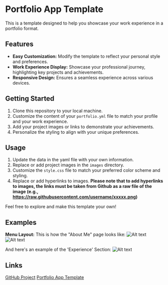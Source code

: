 # Portfolio App Template

This is a template designed to help you showcase your work experience in a portfolio format.

## Features

- **Easy Customization:** Modify the template to reflect your personal style and preferences.
- **Work Experience Display:** Showcase your professional journey, highlighting key projects and achievements.
- **Responsive Design:** Ensures a seamless experience across various devices.

## Getting Started

1. Clone this repository to your local machine.
2. Customize the content of your `portfolio.yml` file to match your profile and your work experience.
3. Add your project images or links to demonstrate your achievements.
4. Personalize the styling to align with your unique preferences.

## Usage

1. Update the data in the yaml file with your own information.
2. Replace or add project images in the `images` directory.
3. Customize the `style.css` file to match your preferred color scheme and styling. 
4. Replace or add hyperlinks to images. **Please note that to add hyperlinks to images, the links must be taken from Github as a raw file of the image (e.g., https://raw.githubusercontent.com/username/xxxxx.png)**

Feel free to explore and make this template your own!

## Examples
**Menu Layout:**
This is how the "About Me" page looks like:
![Alt text](<Screenshots/Screenshot 2024-02-05 at 16.21.52.png>) 
![Alt text](<Screenshots/Screenshot 2024-02-05 at 16.22.17.png>)

And here's an example of the 'Experience' Section:
![Alt text](<Screenshots/Screenshot 2024-02-05 at 15.54.01.png>)

## Links
[GitHub Project](https://github.com/youngpada1/portfolio-app)
[Portfolio App Template](https://portfolioapp.streamlit.app/)

